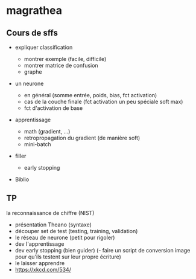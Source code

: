 # magrathea

## Cours de sffs

 - expliquer classification
    - montrer exemple (facile, difficile)
    - montrer matrice de confusion
    - graphe
 - un neurone
    - en général (somme entrée, poids, bias, fct activation)
    - cas de la couche finale (fct activation un peu spéciale soft max)
    - fct d'activation de base
 - apprentissage
    - math (gradient, ...)
    - retropropagation du gradient (de manière soft)
    - mini-batch
 - filler
    - early stopping

 - Biblio

## TP

la reconnaissance de chiffre (NIST)

 - présentation Theano (syntaxe)
 - découper set de test (testing, training, validation)
 - le réseau de neurone (petit pour rigoler)
 - dev l'apprentissage
 - dev early stopping (bien guider)
 (- faire un script de conversion image pour qu'ils testent sur leur propre écriture)
 - le laisser apprendre
 - https://xkcd.com/534/

